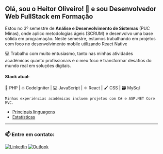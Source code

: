 ## Olá, sou o Heitor Oliveiro! 👋 e sou Desenvolvedor Web FullStack em Formação

Estou no 3º semestre de **Análise e Desenvolvimento de Sistemas** (PUC Minas), onde aplico metodologias ágeis (SCRUM) e desenvolvo uma base sólida em programação. Neste semestre, estamos trabalhando em projetos com foco no desenvolvimento mobile utilizando React Native

💻 Trabalho com muito entusiasmo, tanto nas minhas atividades acadêmicas quanto profissionais e o meu foco é transformar desafios do mundo real em soluções digitais.

#### **Stack atual:**  
🐘 PHP | 🔥 CodeIgniter | 💻 JavaScript | ⚛️ React | 🖌️ CSS | 🗃️ MySql

    Minhas experiências acadêmicas incluem projetos com C# e ASP.NET Core MVC.

- [Principais linguagens](https://github-readme-stats.vercel.app/api/top-langs/?username=heitoroliveiro-dev&layout=compact)
- [Estatísticas](https://github-readme-stats.vercel.app/api?username=heitoroliveiro-dev&show_icons=true&theme=radical)
---

### 📫 Entre em contato:
[![LinkedIn](https://img.shields.io/badge/LinkedIn-0077B5?style=for-the-badge&logo=linkedin&logoColor=white)](https://www.linkedin.com/in/heitor-oliveiro-8b4885181/) [![Outlook](https://img.shields.io/badge/Outlook-0077B5?style=for-the-badge&logo=outlook&logoColor=white)](heitoroliveiro.dev@outlook.com)
